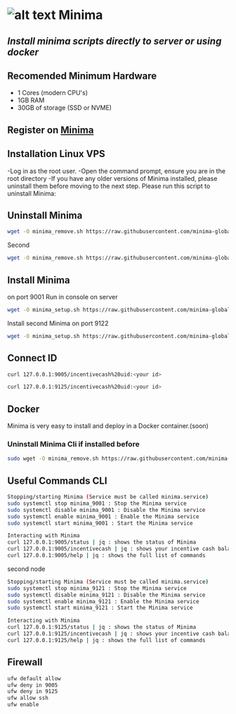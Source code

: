 # ![alt text](https://docs.minima.global/img/logo.svg) Minima
## _Install minima scripts directly to server or using docker_

## Recomended Minimum Hardware

- 1 Cores (modern CPU's)
- 1GB RAM
- 30GB of storage (SSD or NVME)

## Register on [Minima](https://incentive.minima.global/account/register?inviteCode=IJHJUQBR)

## Installation Linux VPS

-Log in as the root user.
-Open the command prompt, ensure you are in the root directory
-If you have any older versions of Minima installed, please uninstall them before moving to the next step. Please run this script to uninstall Minima:

## Uninstall Minima 

```sh
wget -O minima_remove.sh https://raw.githubusercontent.com/minima-global/Minima/master/scripts/minima_remove.sh && chmod +x minima_remove.sh && sudo ./minima_remove.sh -p 9001 -x
```
Second
```sh
wget -O minima_remove.sh https://raw.githubusercontent.com/minima-global/Minima/master/scripts/minima_remove.sh && chmod +x minima_remove.sh && sudo ./minima_remove.sh -p 9121 -x
```

## Install Minima 

on port 9001
Run in console on server
```sh
wget -O minima_setup.sh https://raw.githubusercontent.com/minima-global/Minima/master/scripts/minima_setup.sh && chmod +x minima_setup.sh && sudo ./minima_setup.sh -p 9001
```

Install second Minima on port 9122

```sh
wget -O minima_setup.sh https://raw.githubusercontent.com/minima-global/Minima/master/scripts/minima_setup.sh && chmod +x minima_setup.sh && sudo ./minima_setup.sh -p 9121
```

## Connect ID

```sh
curl 127.0.0.1:9005/incentivecash%20uid:<your id>

curl 127.0.0.1:9125/incentivecash%20uid:<your id>
```

## Docker
Minima is very easy to install and deploy in a Docker container.(soon)

### Uninstall Minima Cli if installed before
```sh
sudo wget -O minima_remove.sh https://raw.githubusercontent.com/minima-global/Minima/master/scripts/minima_remove.sh && chmod +x minima_remove.sh && sudo ./minima_remove.sh -p 9001 -x
```




## Useful Commands CLI

```sh
Stopping/starting Minima (Service must be called minima.service)
sudo systemctl stop minima_9001 : Stop the Minima service
sudo systemctl disable minima_9001 : Disable the Minima service
sudo systemctl enable minima_9001 : Enable the Minima service 
sudo systemctl start minima_9001 : Start the Minima service

Interacting with Minima
curl 127.0.0.1:9005/status | jq : shows the status of Minima 
curl 127.0.0.1:9005/incentivecash | jq : shows your incentive cash balance
curl 127.0.0.1:9005/help | jq : shows the full list of commands
```

second node
```sh
Stopping/starting Minima (Service must be called minima.service)
sudo systemctl stop minima_9121 : Stop the Minima service
sudo systemctl disable minima_9121 : Disable the Minima service
sudo systemctl enable minima_9121 : Enable the Minima service 
sudo systemctl start minima_9121 : Start the Minima service

Interacting with Minima
curl 127.0.0.1:9125/status | jq : shows the status of Minima 
curl 127.0.0.1:9125/incentivecash | jq : shows your incentive cash balance
curl 127.0.0.1:9125/help | jq : shows the full list of commands
```

## Firewall

```sh
ufw default allow
ufw deny in 9005
ufw deny in 9125
ufw allow ssh
ufw enable
```